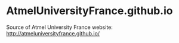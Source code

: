 # AtmelUniversityFrance.github.io
Source of Atmel University France website: http://atmeluniversityfrance.github.io/
